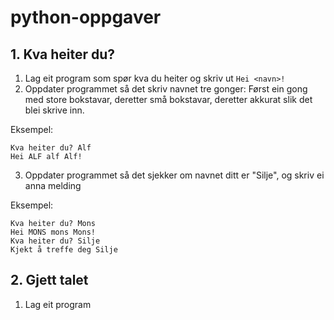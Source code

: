 # python-oppgaver

## 1. Kva heiter du?

1. Lag eit program som spør kva du heiter og skriv ut `Hei <navn>!`
2. Oppdater programmet så det skriv navnet tre gonger: Først ein gong med store bokstavar, deretter små bokstavar, deretter akkurat slik det blei skrive inn.

Eksempel:

```
Kva heiter du? Alf
Hei ALF alf Alf!
```

3. Oppdater programmet så det sjekker om navnet ditt er "Silje", og skriv ei anna melding

Eksempel:

```
Kva heiter du? Mons
Hei MONS mons Mons!
Kva heiter du? Silje
Kjekt å treffe deg Silje
```

## 2. Gjett talet

1. Lag eit program
